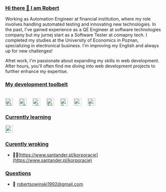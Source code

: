### [Hi there 👋 I am Robert]()

Working as Automation Engineer at financial institution, where my role involves handling automated testing and innovating new technologies. In the past, I've gained experience as a QE Engineer at software technologies company but my jurnej start as a Software Tester at comapny tech. I completed my studies at the University of Economics in Poznan, specializing in electronical business. I'm improving my English and always up for new challenges!

Afret work, I'm passionate about expanding my skills in web development. After hours, you'll often find me diving into web development projects to further enhance my expertise.

### [My development toolbelt]()

<br><img
  src="https://user-images.githubusercontent.com/1680157/87443759-4a5f9600-c5cc-11ea-8ae0-715433c1f781.png"
  alt="CSS"
  title="CSS"
  height="24">&nbsp;&nbsp;&nbsp;&nbsp;
<img
  src="https://user-images.githubusercontent.com/1680157/87443762-4af82c80-c5cc-11ea-85cf-57be0e83c169.png"
  alt="HTML"
  title="HTML"
  height="24">&nbsp;&nbsp;&nbsp;&nbsp;
<img
  src="https://user-images.githubusercontent.com/1680157/87443764-4af82c80-c5cc-11ea-82c2-c368ee12cf6d.png"
  alt="JS"
  title="JS"
  height="24">&nbsp;&nbsp;&nbsp;&nbsp;
<img
  src="https://github.com/remojansen/logo.ts/blob/master/ts.png?raw=true"
  alt="TS"
  title="TS"
  height="24">&nbsp;&nbsp;&nbsp;&nbsp;
<img
src="https://avatars.githubusercontent.com/u/8908513?s=200&v=4"
alt="Cypress"
title="Cypress"
height="24">&nbsp;&nbsp;&nbsp;&nbsp;
<img
  src="https://raw.githubusercontent.com/bablubambal/All_logo_and_pictures/1ac69ce5fbc389725f16f989fa53c62d6e1b4883/programming%20languages/java.svg"
  alt="Java"
  title="Java"
  height="24">&nbsp;&nbsp;&nbsp;&nbsp;
<img
src="https://raw.githubusercontent.com/SeleniumHQ/www.seleniumhq.org/e846535b56af5f01151ec93f88785b86d3809564/src/main/webapp/images/originals/Selenium%20Logo%20Upright.svg"
alt="Selenium"
title="Selenium"
height="24">&nbsp;&nbsp;&nbsp;&nbsp;

### [Currently learning]()

<img
src="https://seeklogo.com/images/N/next-js-logo-7929BCD36F-seeklogo.com.png"
alt="NextJS"
title="NextJS"
height="24">&nbsp;&nbsp;&nbsp;&nbsp;

### [Curently wroking]()

- 👨‍💻[https://www.santander.pl/korporacje](https://www.santander.pl/korporacje)

### [Questions]()

- 💬 [robertsowinski1992@gmail.com]()
